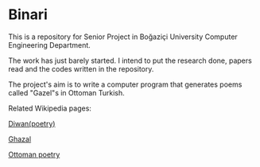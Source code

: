 # Binari
This is a repository for Senior Project in Boğaziçi University Computer Engineering Department.

The work has just barely started. I intend to put the research done, papers read and the codes written in the repository.

The project's aim is to write a computer program that generates poems called "Gazel"s in Ottoman Turkish.

Related Wikipedia pages:

[Diwan(poetry)](https://www.wikiwand.com/en/Diwan_(poetry))

[Ghazal](https://www.wikiwand.com/en/Ghazal)

[Ottoman poetry](https://www.wikiwand.com/en/Ottoman_poetry)

